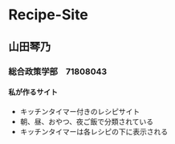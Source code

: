 # Recipe-Site


## 山田琴乃


### 総合政策学部　71808043

#### 私が作るサイト

- キッチンタイマー付きのレシピサイト
- 朝、昼、おやつ、夜ご飯で分類されている
- キッチンタイマーは各レシピの下に表示される

<!-- control shift m -->
